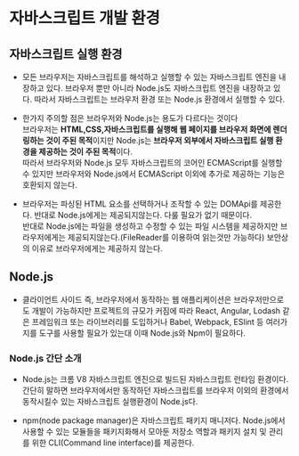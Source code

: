 # 자바스크립트 개발 환경

## 자바스크립트 실행 환경

- 모든 브라우저는 자바스크립트를 해석하고 실행할 수 있는 자바스크립트 엔진을 내장하고 있다. 브라우저 뿐만 아니라
  Node.js도 자바스크립트 엔진을 내장하고 있다. 따라서 자바스크립트는 브라우저 환경 또는 Node.js 환경에서 실행할 수 있다.

- 한가지 주의할 점은 브라우저와 Node.js는 용도가 다르다는 것이다 </br>
  브라우저는 <strong>HTML,CSS,자바스크립트를 실행해 웹 페이지를 브라우저 화면에 렌더링하는 것이 주된 목적</strong>이지만
  Node.js는<strong> 브라우저 외부에서 자바스크립트 실행 환경을 제공하는 것이 주된 목적</strong>이다.<br/>
  따라서 브라우저와 Node.js 모두 자바스크립트의 코어인 ECMAScript를 실행할 수 있지만 브라우저와 Node.js에서 ECMAScript 이외에 추가로
  제공하는 기능은 호환되지 않는다.

- 브라우저는 파싱된 HTML 요소를 선택하거나 조작할 수 있는 DOMApi를 제공한다. 반대로 Node.js에게는 제공되지않는다. 다룰 필요가 없기 때문이다.</br>
  반대로 Node.js에는 파일을 생성하고 수정할 수 있는 파일 시스템을 제공하지만 브라우저에게는 제공되지않는다.(FileReader를 이용하여 읽는것만 가능하다) 보안상의
  이유로 브라우저에게는 제공하지 않는다.

## Node.js

- 클라이언트 사이드 즉, 브라우저에서 동작하는 웹 애플리케이션은 브라우저만으로도 개발이 가능하지만 프로젝트의 규모가 커짐에 따라
  React, Angular, Lodash 같은 프레임워크 또는 라이브러리를 도입하거나 Babel, Webpack, ESlint 등 여러가지를 도구를 사용할 필요가 있는대
  이때 Node.js와 Npm이 필요하다.

### Node.js 간단 소개

- Node.js는 크롬 V8 자바스크립트 엔진으로 빌드된 자바스크립트 런타임 환경이다. 간단히 말하면 브라우저에서만 동작하던
  자바스크립트를 브라우저 이외의 환경에서 동작시킬수 있는 자바스크립트 실행환경이 Node.js다.

- npm(node package manager)은 자바스크립트 패키지 매니저다. Node.js에서 사용할 수 있는 모듈들을 패키지화해서 모아둔 저장소 역할과 패키지 설치 및 관리를 위한
  CLI(Command line interface)를 제공한다.
